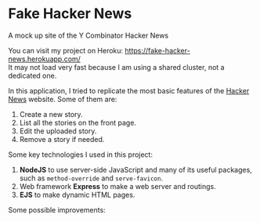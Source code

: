 # Fake Hacker News
A mock up site of the Y Combinator Hacker News

You can visit my project on Heroku: https://fake-hacker-news.herokuapp.com/  
It may not load very fast because I am using a shared cluster, not a dedicated one.

In this application, I tried to replicate the most basic features of the [Hacker News](https://news.ycombinator.com/) website. Some of them are:
1. Create a new story.
2. List all the stories on the front page.
3. Edit the uploaded story.
4. Remove a story if needed.

Some key technologies I used in this project:
1. **NodeJS** to use server-side JavaScript and many of its useful packages, such as `method-override` and `serve-favicon`.
2. Web framework **Express** to make a web server and routings.
3. **EJS** to make dynamic HTML pages.

Some possible improvements:
